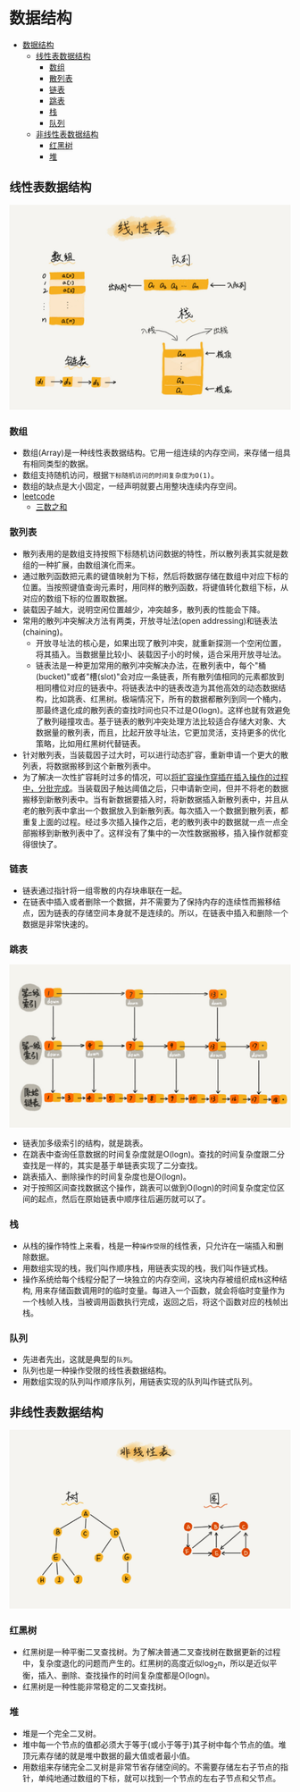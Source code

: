 # 数据结构

- [数据结构](#数据结构)
  - [线性表数据结构](#线性表数据结构)
    - [数组](#数组)
    - [散列表](#散列表)
    - [链表](#链表)
    - [跳表](#跳表)
    - [栈](#栈)
    - [队列](#队列)
  - [非线性表数据结构](#非线性表数据结构)
    - [红黑树](#红黑树)
    - [堆](#堆)

## 线性表数据结构

![线性表数据结构](https://github.com/gongluck/images/blob/main/数据结构与算法/数据结构/线性表数据结构.png)

### 数组

- 数组(Array)是一种线性表数据结构。它用一组连续的内存空间，来存储一组具有相同类型的数据。
- 数组支持随机访问，根据`下标随机访问的时间复杂度为O(1)`。
- 数组的缺点是大小固定，一经声明就要占用整块连续内存空间。
- [leetcode](../leetcode)
  - [三数之和](../leetcode/15.三数之和.cpp)

### 散列表

- 散列表用的是数组支持按照下标随机访问数据的特性，所以散列表其实就是数组的一种扩展，由数组演化而来。
- 通过散列函数把元素的键值映射为下标，然后将数据存储在数组中对应下标的位置。当按照键值查询元素时，用同样的散列函数，将键值转化数组下标，从对应的数组下标的位置取数据。
- 装载因子越大，说明空闲位置越少，冲突越多，散列表的性能会下降。
- 常用的散列冲突解决方法有两类，开放寻址法(open addressing)和链表法(chaining)。
  - 开放寻址法的核心是，如果出现了散列冲突，就重新探测一个空闲位置，将其插入。当数据量比较小、装载因子小的时候，适合采用开放寻址法。
  - 链表法是一种更加常用的散列冲突解决办法，在散列表中，每个"桶(bucket)"或者"槽(slot)"会对应一条链表，所有散列值相同的元素都放到相同槽位对应的链表中。将链表法中的链表改造为其他高效的动态数据结构，比如跳表、红黑树。极端情况下，所有的数据都散列到同一个桶内，那最终退化成的散列表的查找时间也只不过是O(logn)。这样也就有效避免了散列碰撞攻击。基于链表的散列冲突处理方法比较适合存储大对象、大数据量的散列表，而且，比起开放寻址法，它更加灵活，支持更多的优化策略，比如用红黑树代替链表。
- 针对散列表，当装载因子过大时，可以进行动态扩容，重新申请一个更大的散列表，将数据搬移到这个新散列表中。
- 为了解决一次性扩容耗时过多的情况，可以[将扩容操作穿插在插入操作的过程中，分批完成](../redis/struct.md#字典)。当装载因子触达阈值之后，只申请新空间，但并不将老的数据搬移到新散列表中。当有新数据要插入时，将新数据插入新散列表中，并且从老的散列表中拿出一个数据放入到新散列表。每次插入一个数据到散列表，都重复上面的过程。经过多次插入操作之后，老的散列表中的数据就一点一点全部搬移到新散列表中了。这样没有了集中的一次性数据搬移，插入操作就都变得很快了。

### 链表

- 链表通过指针将一组零散的内存块串联在一起。
- 在链表中插入或者删除一个数据，并不需要为了保持内存的连续性而搬移结点，因为链表的存储空间本身就不是连续的。所以，在链表中插入和删除一个数据是非常快速的。

### 跳表

![跳表](https://github.com/gongluck/images/blob/main/数据结构与算法/数据结构/跳表.png)

- 链表加多级索引的结构，就是跳表。
- 在跳表中查询任意数据的时间复杂度就是O(logn)。查找的时间复杂度跟二分查找是一样的，其实是基于单链表实现了二分查找。
- 跳表插入、删除操作的时间复杂度也是O(logn)。
- 对于按照区间查找数据这个操作，跳表可以做到O(logn)的时间复杂度定位区间的起点，然后在原始链表中顺序往后遍历就可以了。

### 栈

- 从栈的操作特性上来看，栈是一种`操作受限`的线性表，只允许在一端插入和删除数据。
- 用数组实现的栈，我们叫作顺序栈，用链表实现的栈，我们叫作链式栈。
- 操作系统给每个线程分配了一块独立的内存空间，这块内存被组织成`栈`这种结构, 用来存储函数调用时的临时变量。每进入一个函数，就会将临时变量作为一个栈帧入栈，当被调用函数执行完成，返回之后，将这个函数对应的栈帧出栈。

### 队列

- 先进者先出，这就是典型的`队列`。
- 队列也是一种操作受限的线性表数据结构。
- 用数组实现的队列叫作顺序队列，用链表实现的队列叫作链式队列。

## 非线性表数据结构

![非线性表数据结构](https://github.com/gongluck/images/blob/main/数据结构与算法/数据结构/非线性表数据结构.png)

### 红黑树

- 红黑树是一种平衡二叉查找树。为了解决普通二叉查找树在数据更新的过程中，复杂度退化的问题而产生的。红黑树的高度近似log<sub>2</sub>n，所以是近似平衡，插入、删除、查找操作的时间复杂度都是O(logn)。
- 红黑树是一种性能非常稳定的二叉查找树。

### 堆

- 堆是一个完全二叉树。
- 堆中每一个节点的值都必须大于等于(或小于等于)其子树中每个节点的值。堆顶元素存储的就是堆中数据的最大值或者最小值。
- 用数组来存储完全二叉树是非常节省存储空间的。不需要存储左右子节点的指针，单纯地通过数组的下标，就可以找到一个节点的左右子节点和父节点。

